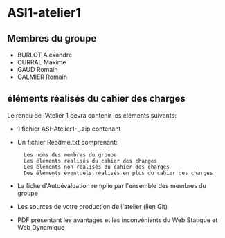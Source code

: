 # ASI1-atelier1

## Membres du groupe
 - BURLOT Alexandre
 - CURRAL Maxime
 - GAUD Romain
 - GALMIER Romain

## éléments réalisés du cahier des charges

Le rendu de l'Atelier 1 devra contenir les éléments suivants:

- 1 fichier ASI-Atelier1-<nom1>_<nom2>_<nom3>_<nom4>.zip contenant

- Un fichier Readme.txt comprenant:

        Les noms des membres du groupe
        Les éléments réalisés du cahier des charges
        Les éléments non-réalisés du cahier des charges
        Des éléments éventuels réalisés en plus du cahier des charges

- La fiche d'Autoévaluation remplie par l'ensemble des membres du groupe

- Les sources de votre production de l'atelier (lien Git)

- PDF présentant les avantages et les inconvénients du Web Statique et Web Dynamique


